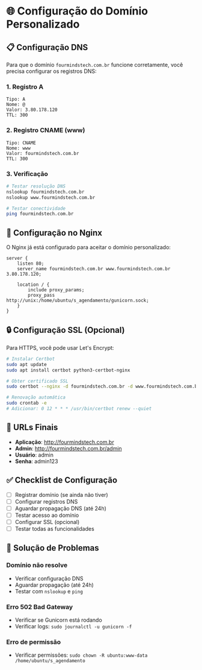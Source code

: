 # 🌐 Configuração do Domínio Personalizado

## 📋 Configuração DNS

Para que o domínio `fourmindstech.com.br` funcione corretamente, você precisa configurar os registros DNS:

### 1. Registro A
```
Tipo: A
Nome: @
Valor: 3.80.178.120
TTL: 300
```

### 2. Registro CNAME (www)
```
Tipo: CNAME
Nome: www
Valor: fourmindstech.com.br
TTL: 300
```

### 3. Verificação
```bash
# Testar resolução DNS
nslookup fourmindstech.com.br
nslookup www.fourmindstech.com.br

# Testar conectividade
ping fourmindstech.com.br
```

## 🔧 Configuração no Nginx

O Nginx já está configurado para aceitar o domínio personalizado:

```nginx
server {
    listen 80;
    server_name fourmindstech.com.br www.fourmindstech.com.br 3.80.178.120;
    
    location / {
        include proxy_params;
        proxy_pass http://unix:/home/ubuntu/s_agendamento/gunicorn.sock;
    }
}
```

## 🔒 Configuração SSL (Opcional)

Para HTTPS, você pode usar Let's Encrypt:

```bash
# Instalar Certbot
sudo apt update
sudo apt install certbot python3-certbot-nginx

# Obter certificado SSL
sudo certbot --nginx -d fourmindstech.com.br -d www.fourmindstech.com.br

# Renovação automática
sudo crontab -e
# Adicionar: 0 12 * * * /usr/bin/certbot renew --quiet
```

## 🎯 URLs Finais

- **Aplicação**: http://fourmindstech.com.br
- **Admin**: http://fourmindstech.com.br/admin
- **Usuário**: admin
- **Senha**: admin123

## ✅ Checklist de Configuração

- [ ] Registrar domínio (se ainda não tiver)
- [ ] Configurar registros DNS
- [ ] Aguardar propagação DNS (até 24h)
- [ ] Testar acesso ao domínio
- [ ] Configurar SSL (opcional)
- [ ] Testar todas as funcionalidades

## 🚨 Solução de Problemas

### Domínio não resolve
- Verificar configuração DNS
- Aguardar propagação (até 24h)
- Testar com `nslookup` e `ping`

### Erro 502 Bad Gateway
- Verificar se Gunicorn está rodando
- Verificar logs: `sudo journalctl -u gunicorn -f`

### Erro de permissão
- Verificar permissões: `sudo chown -R ubuntu:www-data /home/ubuntu/s_agendamento`
